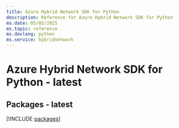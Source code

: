 ```yaml
---
title: Azure Hybrid Network SDK for Python
description: Reference for Azure Hybrid Network SDK for Python
ms.date: 05/02/2025
ms.topic: reference
ms.devlang: python
ms.service: hybridnetwork
---
```

# Azure Hybrid Network SDK for Python - latest
## Packages - latest
[!INCLUDE [packages](hybrid-network-index.md)]